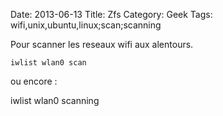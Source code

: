 Date: 2013-06-13
Title: Zfs
Category: Geek
Tags: wifi,unix,ubuntu,linux;scan;scanning



Pour scanner les reseaux wifi aux alentours.


	iwlist wlan0 scan


ou encore :


   iwlist wlan0 scanning


